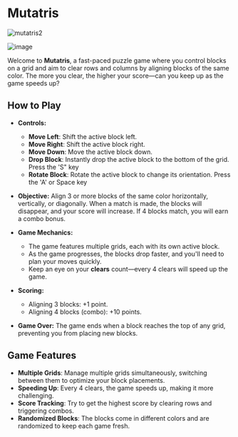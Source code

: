 # Mutatris

![mutatris2](https://github.com/user-attachments/assets/4957e3fd-52f7-4b32-8b2a-5b03cd4c14b1)

![image](https://github.com/user-attachments/assets/ff3d6bb1-7b48-4f4b-be27-43082d551ce8)


Welcome to **Mutatris**, a fast-paced puzzle game where you control blocks on a grid and aim to clear rows and columns by aligning blocks of the same color. The more you clear, the higher your score—can you keep up as the game speeds up?

## How to Play

- **Controls:**
  - **Move Left**: Shift the active block left.
  - **Move Right**: Shift the active block right.
  - **Move Down**: Move the active block down.
  - **Drop Block**: Instantly drop the active block to the bottom of the grid. Press the 'S" key
  - **Rotate Block**: Rotate the active block to change its orientation. Press the 'A' or Space key

- **Objective:**
  Align 3 or more blocks of the same color horizontally, vertically, or diagonally. When a match is made, the blocks will disappear, and your score will increase. If 4 blocks match, you will earn a combo bonus.

- **Game Mechanics:**
  - The game features multiple grids, each with its own active block.
  - As the game progresses, the blocks drop faster, and you'll need to plan your moves quickly.
  - Keep an eye on your **clears** count—every 4 clears will speed up the game.

- **Scoring:**
  - Aligning 3 blocks: +1 point.
  - Aligning 4 blocks (combo): +10 points.

- **Game Over:**
  The game ends when a block reaches the top of any grid, preventing you from placing new blocks.

## Game Features

- **Multiple Grids**: Manage multiple grids simultaneously, switching between them to optimize your block placements.
- **Speeding Up**: Every 4 clears, the game speeds up, making it more challenging.
- **Score Tracking**: Try to get the highest score by clearing rows and triggering combos.
- **Randomized Blocks**: The blocks come in different colors and are randomized to keep each game fresh.

